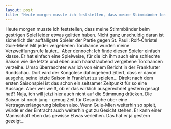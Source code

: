 ```yaml
---
layout: post
title: "Heute morgen musste ich feststellen, dass meine Stimmbänder beim gestrigen Spiel leider etwas gelitten haben."
---
```


Heute morgen musste ich feststellen, dass meine Stimmbänder beim gestrigen Spiel leider etwas gelitten haben. Nicht ganz unschuldig daran ist sicherlich der auffälligste Spieler der Partie gegen St. Pauli: Rolf-Christel Guie-Mien! Mit jeder vergebenen Torchance wurden meine Verzweiflungsrufe lauter... Aber dennoch: Ich finde diesen Spieler einfach klasse. Er hat einfach eine Spielweise, für die ich ihm auch eine schlechte Saison wie die letzte und eben auch haarsträubend vergebene Torchancen verzeihe. Umso überraschter war ich von einem Bericht in der Frankfurter Rundschau. Dort wird der Kongolese dahingehend zitiert, dass er davon ausgehe, seine letzte Saison in Frankfurt zu spielen... Direkt nach dem ersten Saisonspiel ist das schon ein seltsamer Zeitpunkt für so eine Aussage. Aber wer weiß, ob er das wirklich ausgerechnet gestern gesagt hat!? Naja, ich will jetzt hier auch nicht auf die Stimmung drücken. Die Saison ist noch jung - genug Zeit für Gespräche über eine Vertragsverlängerung bleiben also. Wenn Guie-Mien weiterhin so spielt, würde er der Eintracht auch weiterhin gut zu Gesicht stehen. Er kann einer Mannschaft eben das gewisse Etwas verleihen. Das hat er ja gestern gezeigt...
